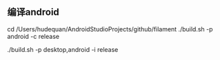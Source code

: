 

## 编译android

cd /Users/hudequan/AndroidStudioProjects/github/filament
./build.sh -p android -c release

./build.sh -p desktop,android -i release
